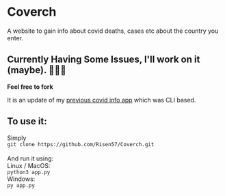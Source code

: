 # Coverch
A website to gain info about covid deaths, cases etc about the country you enter.

## Currently Having Some Issues, I'll work on it (maybe). 🤷🏽‍♂️
**Feel free to fork**

It is an update of my [previous covid info app]([https://github.com/Risen57/Covid-Searcher/tree/main/covid-fetcher](https://github.com/Risen57/Covid-Searcher)) which was CLI based.

## To use it:

Simply<br>
`git clone https://github.com/Risen57/Coverch.git`<br><br>
And run it using:<br>
Linux / MacOS:<br>
`python3 app.py`<br>
Windows:<br>
`py app.py`

